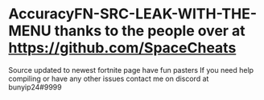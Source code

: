 # AccuracyFN-SRC-LEAK-WITH-THE-MENU thanks to the people over at https://github.com/SpaceCheats 
Source updated to newest fortnite page have fun pasters
If you need help compiling or have any other issues contact me on discord at bunyip24#9999
